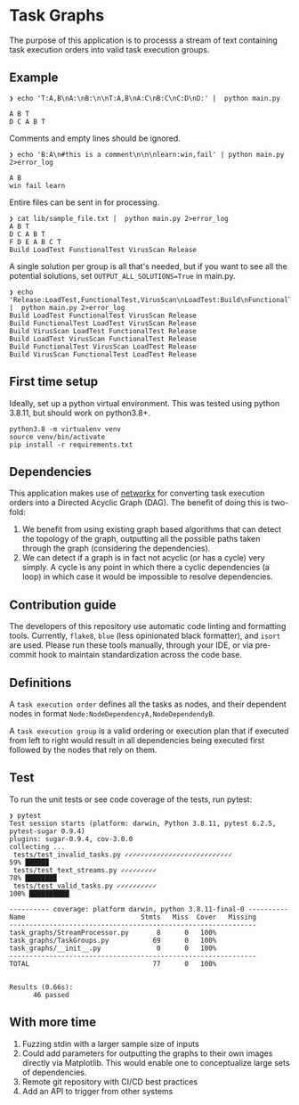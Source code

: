 # Task Graphs

The purpose of this application is to processs a stream of text containing task execution orders into valid task execution groups.

## Example

    ❯ echo 'T:A,B\nA:\nB:\n\nT:A,B\nA:C\nB:C\nC:D\nD:' |  python main.py

    A B T
    D C A B T

Comments and empty lines should be ignored.

    ❯ echo 'B:A\n#this is a comment\n\n\nlearn:win,fail' | python main.py 2>error_log

    A B
    win fail learn

Entire files can be sent in for processing.

    ❯ cat lib/sample_file.txt |  python main.py 2>error_log                         
    A B T
    D C A B T
    F D E A B C T
    Build LoadTest FunctionalTest VirusScan Release

A single solution per group is all that's needed, but if you want to see all the potential solutions, set `OUTPUT_ALL_SOLUTIONS=True` in main.py.

    ❯ echo 'Release:LoadTest,FunctionalTest,VirusScan\nLoadTest:Build\nFunctionalTest:Build\nVirusScan:Build\nBuild:' |  python main.py 2>error_log 
    Build LoadTest FunctionalTest VirusScan Release
    Build FunctionalTest LoadTest VirusScan Release
    Build VirusScan LoadTest FunctionalTest Release
    Build LoadTest VirusScan FunctionalTest Release
    Build FunctionalTest VirusScan LoadTest Release
    Build VirusScan FunctionalTest LoadTest Release

## First time setup

Ideally, set up a python virtual environment.  This was tested using python 3.8.11, but should work on python3.8+.

    python3.8 -m virtualenv venv
    source venv/bin/activate
    pip install -r requirements.txt

## Dependencies

This application makes use of [networkx](https://networkx.org/) for converting task execution orders into a Directed Acyclic Graph (DAG).  The benefit of doing this is two-fold:

1.  We benefit from using existing graph based algorithms that can detect the topology of the graph, outputting all the possible paths taken through the graph (considering the dependencies).
2.  We can detect if a graph is in fact not acyclic (or has a cycle) very simply.  A cycle is any point in which there a cyclic dependencies (a loop) in which case it would be impossible to resolve dependencies.

## Contribution guide

The developers of this repository use automatic code linting and formatting tools.  Currently, `flake8`, `blue` (less opinionated black formatter), and `isort` are used.  Please run these tools manually, through your IDE, or via pre-commit hook to maintain standardization across the code base.

## Definitions

A `task execution order` defines all the tasks as nodes, and their dependent nodes in format `Node:NodeDependencyA,NodeDependendyB`.

A `task execution group` is a valid ordering or execution plan that if executed from left to right would result in all dependencies being executed first followed by the nodes that rely on them.

## Test

To run the unit tests or see code coverage of the tests, run pytest:

    ❯ pytest
    Test session starts (platform: darwin, Python 3.8.11, pytest 6.2.5, pytest-sugar 0.9.4)
    plugins: sugar-0.9.4, cov-3.0.0
    collecting ... 
     tests/test_invalid_tasks.py ✓✓✓✓✓✓✓✓✓✓✓✓✓✓✓✓✓✓✓✓✓✓✓✓✓✓✓                                                                                                                                                     59% █████▉    
     tests/test_text_streams.py ✓✓✓✓✓✓✓✓✓                                                                                                                                                                        78% ███████▉  
     tests/test_valid_tasks.py ✓✓✓✓✓✓✓✓✓✓                                                                                                                                                                       100% ██████████

    ---------- coverage: platform darwin, python 3.8.11-final-0 ----------
    Name                             Stmts   Miss  Cover   Missing
    --------------------------------------------------------------
    task_graphs/StreamProcessor.py       8      0   100%
    task_graphs/TaskGroups.py           69      0   100%
    task_graphs/__init__.py              0      0   100%
    --------------------------------------------------------------
    TOTAL                               77      0   100%


    Results (0.66s):
          46 passed

## With more time

1.  Fuzzing stdin with a larger sample size of inputs
2.  Could add parameters for outputting the graphs to their own images directly via Matplotlib.  This would enable one to conceptualize large sets of dependencies.
3.  Remote git repository with CI/CD best practices
4.  Add an API to trigger from other systems
